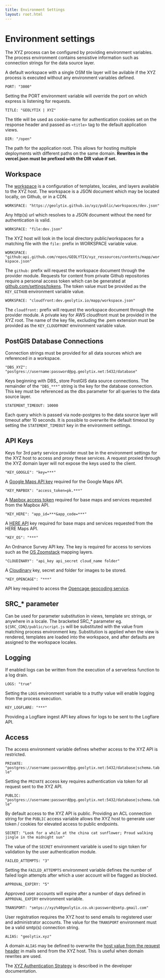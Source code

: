 ```yaml
---
title: Environment Settings
layout: root.html
---
```


# Environment settings

The XYZ process can be configured by providing environment variables. The process environment contains sensistive information such as connection strings for the data source layer.

A default workspace with a single OSM tile layer will be avilable if the XYZ process is executed without any environment variables defined.

`PORT: "3000"`

Setting the PORT environment variable will override the port on which express is listening for requests.

`TITLE: "GEOLYTIX | XYZ"`

The title will be used as cookie-name for authentication cookies set on the response header and passed as `<title>` tag to the default application views.

`DIR: "/open"`

The path for the application root. This allows for hosting multiple deployments with different paths on the same domain. **Rewrites in the vercel.json must be prefixed with the DIR value if set.**

## Workspace

The [workspace](/xyz/docs/workspace/workspaces) is a configuration of templates, locales, and layers available to the XYZ host. The workspace is a JSON document which may be located locally, on Github, or in a CDN.

`WORKSPACE: "https://geolytix.github.io/xyz/public/workspaces/dev.json"`

Any http(s) url which resolves to a JSON document without the need for authentication is valid.

`WORKSPACE: "file:dev.json"`

The XYZ host will look in the local directory public/workspaces for a matching file with the `file:` prefix in WORKSPACE variable value.

`WORKSPACE: "github:api.github.com/repos/GEOLYTIX/xyz_ressources/contents/mapp/workspace.json"`

The `github:` prefix will request the workspace document through the provider module. Requests for content from private Github repositories require a personal access token which can be generated at [github.com/settings/tokens](https://github.com/settings/tokens). The token value must be provided as the `KEY_GITHUB` environment variable value.

`WORKSPACE: "cloudfront:dev.geolytix.io/mapp/workspace.json"`

The `cloudfront:` prefix will request the workspace document through the provider module. A private key for AWS cloudfront must be provided in the XYZ root. The name of the key file, excluding the .pem extension must be provided as the `KEY_CLOUDFRONT` environment variable value.

## PostGIS Database Connections

Connection strings must be provided for all data sources which are referenced in a workspace.

`"DBS_XYZ": "postgres://username:password@pg.geolytix.net:5432/database"`

Keys beginning with DBS\_ store PostGIS data source connections. The remainder of the `"DBS_***"` string is the key for the database connection. This key must be referenced as the dbs parameter for all queries to the data source layer.

`STATEMENT_TIMEOUT: 10000`

Each query which is passed via node-postgres to the data source layer will timeout after 10 seconds. It is possible to overwrite the default timeout by setting the `STATEMENT_TIMEOUT` key in the environment settings.

## API Keys

Keys for 3rd party service provider must be in the environment settings for the XYZ host to access and proxy these services. A request proxied through the XYZ domain layer will not expose the keys used to the client.

`"KEY_GOOGLE": "key=***"`

A [Google Maps API key](https://developers.google.com/maps/documentation/javascript/get-api-key) required for the Google Maps API.

`"KEY_MAPBOX": "access_token=pk.***"`

A [Mapbox access token](https://www.mapbox.com/help/how-access-tokens-work) required for base maps and services requested from the Mapbox API.

`"KEY_HERE": "app_id=***&app_code=***"`

A [HERE API](https://developer.here.com) key required for base maps and services requested from the HERE Maps API.

`"KEY_OS": "***"`

An Ordnance Survey API key. The key is required for access to services such as the [OS Zoomstack](https://www.ordnancesurvey.co.uk/business-government/tools-support/open-zoomstack-support) mapping layers.

`"CLOUDINARY": "api_key api_secret cloud_name folder"`

A [Cloudinary](https://cloudinary.com/) key, secret and folder for images to be stored.

`"KEY_OPENCAGE": "***"`

API key required to access the [Opencage geocoding service](https://opencagedata.com/api).

## SRC_* parameter

Can be used for parameter substitution in views, template src strings, or anywhere in a locale. The bracketed SRC_* parameter eg. `${SRC_CDN}/public/script.js` will be substituted with the value from matching process environment key. Substitution is applied when the view is rendered, templates are loaded into the workspace, and after defaults are assigned to the workspace locales.

## Logging

If enabled logs can be written from the execution of a serverless function to a log drain.

`LOGS: "true"`

Setting the `LOGS` environment variable to a *truthy* value will enable logging from the process execution.

`KEY_LOGFLARE: "***"`

Providing a Logflare ingest API key allows for logs to be sent to the Logflare API.

## Access

The access environment variable defines whether access to the XYZ API is restricted.

`PRIVATE: "postgres://username:password@pg.geolytix.net:5432/database|schema.table"`

Setting the `PRIVATE` access key requires authentication via token for all request sent to the XYZ API.

`PUBLIC: "postgres://username:password@pg.geolytix.net:5432/database|schema.table"`

By default access to the XYZ API is public. Providing an ACL connection string for the `PUBLIC` access variable allows the XYZ host to generate user token / cookies for elevated access to public endpoints.

`SECRET: "Look for a while at the china cat sunflower; Proud walking jingle in the midnight sun"`

The value of the `SECRET` environment variable is used to sign token for validation by the user authentication module.

`FAILED_ATTEMPTS: "3"`

Setting the `FAILED_ATTEMPTS` environment variable defines the number of failed login attempts after which a user account will be flagged as blocked.

`APPROVAL_EXPIRY: "5"`

Approved user accounts will expire after a number of days defined in `APPROVAL_EXPIRY` environment variable.

`TRANSPORT: "smtps://xyz%40geolytix.co.uk:password@smtp.gmail.com"`

User registration requires the XYZ host to send emails to registered user and administrator accounts. The value for the `TRANSPORT` environment must be a valid smtp(s) connection string.

`ALIAS: "geolytix.xyz"`

A domain `ALIAS` may be defined to overwrite the [host value from the request header](https://developer.mozilla.org/en-US/docs/Web/HTTP/Headers/Host) in mails send from the XYZ host. This is useful when domain rewrites are used.

The [XYZ Authentication Strategy](/xyz/docs/develop/security/authentication) is described in the developer documentation.